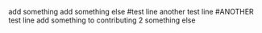 add something
add something else
#test line
another test line
#ANOTHER test line
add something to contributing
2 something else
